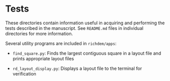 Tests
=====

These directories contain information useful in acquiring and performing the
tests described in the manuscript. See `README.md` files in individual
directories for more information.

Several utility programs are included in `richdem/apps`:

 * `find_square.py`: Finds the largest contiguous square in a layout file and 
                     prints appropriate layout files

 * `rd_layout_display.py`: Displays a layout file to the terminal for verification